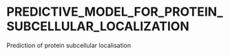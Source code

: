 # PREDICTIVE_MODEL_FOR_PROTEIN_SUBCELLULAR_LOCALIZATION
Prediction of protein subcellular localisation

